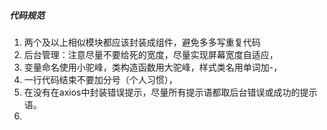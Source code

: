 ##### 代码规范

1. 两个及以上相似模块都应该封装成组件，避免多多写重复代码
2. 后台管理：注意尽量不要给死的宽度，尽量实现屏幕宽度自适应，
3. 变量命名使用小驼峰，类构造函数用大驼峰，样式类名用单词加-，
4. 一行代码结束不要加分号（个人习惯），
5. 在没有在axios中封装错误提示，尽量所有提示语都取后台错误或成功的提示语。
6. 